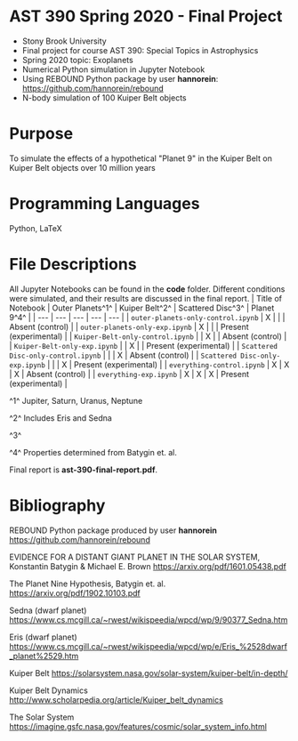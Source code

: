 # AST 390 Spring 2020 - Final Project
* Stony Brook University
* Final project for course AST 390: Special Topics in Astrophysics
* Spring 2020 topic: Exoplanets
* Numerical Python simulation in Jupyter Notebook
* Using REBOUND Python package by user **hannorein**: https://github.com/hannorein/rebound
* N-body simulation of 100 Kuiper Belt objects

# Purpose
To simulate the effects of a hypothetical "Planet 9" in the Kuiper Belt on Kuiper Belt objects over 10 million years

# Programming Languages
Python, LaTeX

# File Descriptions
All Jupyter Notebooks can be found in the **code** folder. Different conditions were simulated, and their results are discussed in the final report.
| Title of Notebook | Outer Planets^1^ | Kuiper Belt^2^ | Scattered Disc^3^ | Planet 9^4^ |
|        ---        |      ---      |     ---     |      ---       |   ---    |
| `outer-planets-only-control.ipynb` | X |   |   | Absent (control) |
| `outer-planets-only-exp.ipynb` | X |   |   | Present (experimental) |
| `Kuiper-Belt-only-control.ipynb` |   | X |   | Absent (control) |
| `Kuiper-Belt-only-exp.ipynb` |   | X |   | Present (experimental) |
| `Scattered Disc-only-control.ipynb` |   |   | X | Absent (control) |
| `Scattered Disc-only-exp.ipynb` |   |   | X | Present (experimental) |
| `everything-control.ipynb` | X | X | X | Absent (control) |
| `everything-exp.ipynb` | X | X | X | Present (experimental) |

^1^ Jupiter, Saturn, Uranus, Neptune

^2^ Includes Eris and Sedna

^3^ 

^4^ Properties determined from Batygin et. al.

Final report is **ast-390-final-report.pdf**.

# Bibliography
REBOUND Python package produced by user **hannorein** <https://github.com/hannorein/rebound>

EVIDENCE FOR A DISTANT GIANT PLANET IN THE SOLAR SYSTEM, Konstantin Batygin & Michael E. Brown <https://arxiv.org/pdf/1601.05438.pdf>

The Planet Nine Hypothesis, Batygin et. al. <https://arxiv.org/pdf/1902.10103.pdf>

Sedna (dwarf planet) <https://www.cs.mcgill.ca/~rwest/wikispeedia/wpcd/wp/9/90377_Sedna.htm>

Eris (dwarf planet) <https://www.cs.mcgill.ca/~rwest/wikispeedia/wpcd/wp/e/Eris_%2528dwarf_planet%2529.htm>

Kuiper Belt <https://solarsystem.nasa.gov/solar-system/kuiper-belt/in-depth/>

Kuiper Belt Dynamics <http://www.scholarpedia.org/article/Kuiper_belt_dynamics>

The Solar System <https://imagine.gsfc.nasa.gov/features/cosmic/solar_system_info.html>
